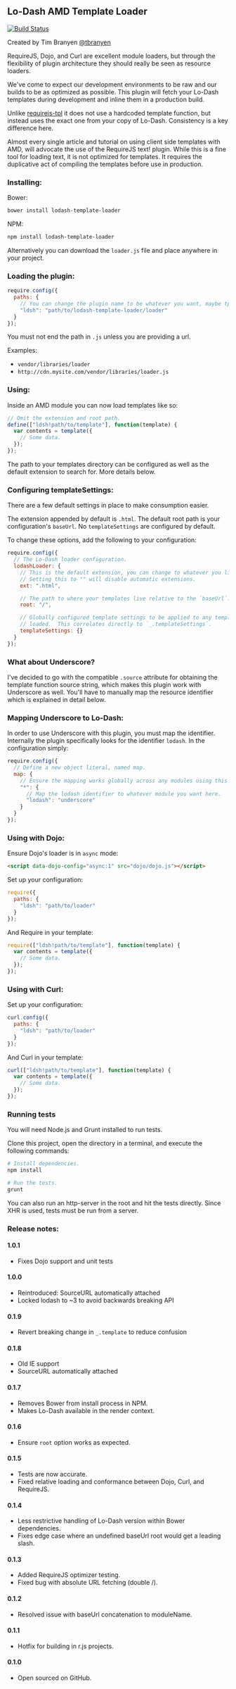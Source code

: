 Lo-Dash AMD Template Loader
---------------------------

[![Build Status](https://travis-ci.org/tbranyen/lodash-template-loader.png?branch=master)](https://travis-ci.org/tbranyen/lodash-template-loader)

Created by Tim Branyen [@tbranyen](http://twitter.com/tbranyen)

RequireJS, Dojo, and Curl are excellent module loaders, but through the
flexibility of plugin architecture they should really be seen as resource
loaders.

We've come to expect our development environments to be raw and our builds to
be as optimized as possible.  This plugin will fetch your Lo-Dash templates
during development and inline them in a production build.

Unlike [requirejs-tpl](https://github.com/ZeeAgency/requirejs-tpl) it does not
use a hardcoded template function, but instead uses the exact one from your
copy of Lo-Dash.  Consistency is a key difference here.

Almost every single article and tutorial on using client side templates with
AMD, will advocate the use of the RequireJS text! plugin.  While this is a fine
tool for loading text, it is not optimized for templates.  It requires the
duplicative act of compiling the templates before use in production.

### Installing: ###

Bower:

``` bash
bower install lodash-template-loader
```

NPM:

``` bash
npm install lodash-template-loader
```

Alternatively you can download the `loader.js` file and place anywhere in your
project.

### Loading the plugin: ###

``` javascript
require.config({
  paths: {
    // You can change the plugin name to be whatever you want, maybe tpl?
    "ldsh": "path/to/lodash-template-loader/loader"
  }
});
```

You must not end the path in `.js` unless you are providing a url.

Examples:

* `vendor/libraries/loader`
* `http://cdn.mysite.com/vendor/libraries/loader.js`

### Using: ###

Inside an AMD module you can now load templates like so:

``` javascript
// Omit the extension and root path.
define(["ldsh!path/to/template"], function(template) {
  var contents = template({
    // Some data.
  });
});
```

The path to your templates directory can be configured as well as the default
extension to search for.  More details below.

### Configuring templateSettings: ###

There are a few default settings in place to make consumption easier.

The extension appended by default is `.html`.  The default root path is your
configuration's `baseUrl`.  No `templateSettings` are configured by default.

To change these options, add the following to your configuration:

``` javascript
require.config({
  // The Lo-Dash loader configuration.
  lodashLoader: {
    // This is the default extension, you can change to whatever you like.
    // Setting this to "" will disable automatic extensions.
    ext: ".html",

    // The path to where your templates live relative to the `baseUrl`.
    root: "/",

    // Globally configured template settings to be applied to any templates
    // loaded.  This correlates directly to `_.templateSettings`.
    templateSettings: {}
  }
});
```

### What about Underscore? ###

I've decided to go with the compatible `.source` attribute for obtaining the
template function source string, which makes this plugin work with Underscore
as well.  You'll have to manually map the resource identifier which is
explained in detail below.

### Mapping Underscore to Lo-Dash: ###

In order to use Underscore with this plugin, you must map the identifier.
Internally the plugin specifically looks for the identifier `lodash`.  In the
configuration simply:

``` javascript
require.config({
  // Define a new object literal, named map.
  map: {
    // Ensure the mapping works globally across any modules using this plugin.
    "*": {
      // Map the lodash identifier to whatever module you want here.
      "lodash": "underscore"
    }
  }
});
```

### Using with Dojo: ###

Ensure Dojo's loader is in `async` mode:

``` html
<script data-dojo-config="async:1" src="dojo/dojo.js"></script>
```

Set up your configuration:

``` javascript
require({
  paths: {
    "ldsh": "path/to/loader"
  }
});
```

And Require in your template:

``` javascript
require(["ldsh!path/to/template"], function(template) {
  var contents = template({
    // Some data.
  });
});
```

### Using with Curl: ###

Set up your configuration:

``` javascript
curl.config({
  paths: {
    "ldsh": "path/to/loader"
  }
});
```

And Curl in your template:

``` javascript
curl(["ldsh!path/to/template"], function(template) {
  var contents = template({
    // Some data.
  });
});
```

### Running tests ###

You will need Node.js and Grunt installed to run tests.

Clone this project, open the directory in a terminal, and execute the following
commands:

``` bash
# Install dependencies.
npm install

# Run the tests.
grunt
```

You can also run an http-server in the root and hit the tests directly.  Since
XHR is used, tests must be run from a server.

### Release notes: ###

#### 1.0.1 ####

* Fixes Dojo support and unit tests

#### 1.0.0 ####

* Reintroduced: SourceURL automatically attached
* Locked lodash to ~3 to avoid backwards breaking API

#### 0.1.9 ####

* Revert breaking change in `_.template` to reduce confusion

#### 0.1.8 ####

* Old IE support
* SourceURL automatically attached

#### 0.1.7 ####

* Removes Bower from install process in NPM.
* Makes Lo-Dash available in the render context.

#### 0.1.6 ####

* Ensure `root` option works as expected.

#### 0.1.5 ####

* Tests are now accurate.
* Fixed relative loading and conformance between Dojo, Curl, and RequireJS.

#### 0.1.4 ####

* Less restrictive handling of Lo-Dash version within Bower dependencies.
* Fixes edge case where an undefined baseUrl root would get a leading slash.

#### 0.1.3 ####

* Added RequireJS optimizer testing.
* Fixed bug with absolute URL fetching (double /).

#### 0.1.2 ####

* Resolved issue with baseUrl concatenation to moduleName.

#### 0.1.1 ####

* Hotfix for building in r.js projects.

#### 0.1.0 ####

* Open sourced on GitHub.
